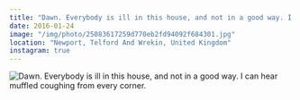 ```yaml
---
title: "Dawn. Everybody is ill in this house, and not in a good way. I can hear muffled coughing from every corner."
date: 2016-01-24
image: "/img/photo/25083617259d770eb2fd94092f684301.jpg"
location: "Newport, Telford And Wrekin, United Kingdom"
instagram: true
---
```


![Dawn. Everybody is ill in this house, and not in a good way. I can hear muffled coughing from every corner.](/img/photo/25083617259d770eb2fd94092f684301.jpg)
